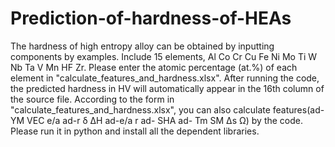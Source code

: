# Prediction-of-hardness-of-HEAs
The hardness of high entropy alloy can be obtained by inputting components by examples. Include 15 elements, Al Co Cr Cu Fe Ni Mo Ti W Nb Ta V Mn HF Zr.
Please enter the atomic percentage (at.%) of each element in "calculate_features_and_hardness.xlsx". 
After running the code, the predicted hardness in HV will automatically appear in the 16th column of the source file.
According to the form in "calculate_features_and_hardness.xlsx", you can also calculate features(ad-YM	VEC	e/a	ad-r	δ	ΔH	ad-e/a	r	ad- SHA	ad- Tm	SM	Δs	Ω) by the code.
Please run it in python and install all the dependent libraries.
